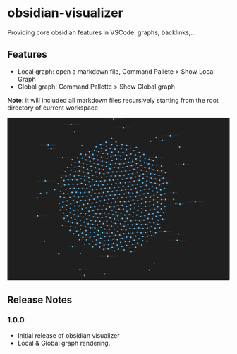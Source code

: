 # obsidian-visualizer  
 
Providing core obsidian features in VSCode: graphs, backlinks,...


## Features 

- Local graph: open a markdown file, Command Pallete > Show Local Graph 
- Global graph: Command Pallette > Show Global graph 

**Note**: it will included all markdown files recursively starting from the root directory of current workspace


![global graph demo](images/demo_dark.png)




## Release Notes 

### 1.0.0

- Initial release of obsidian visualizer
- Local & Global graph rendering.

